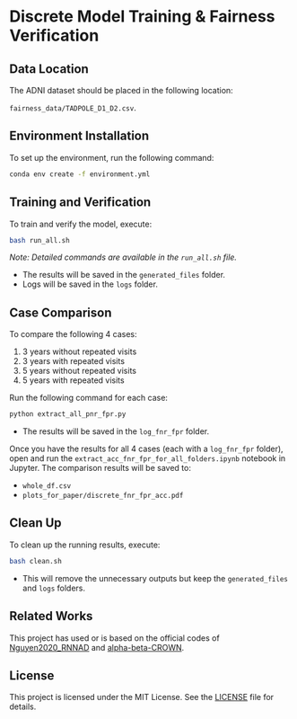 # Discrete Model Training & Fairness Verification

## Data Location
The ADNI dataset should be placed in the following location: 

`fairness_data/TADPOLE_D1_D2.csv`.

## Environment Installation
To set up the environment, run the following command:

```bash
conda env create -f environment.yml
```

## Training and Verification
To train and verify the model, execute:

```bash
bash run_all.sh
```
*Note: Detailed commands are available in the `run_all.sh` file.*

- The results will be saved in the `generated_files` folder.
- Logs will be saved in the `logs` folder.

## Case Comparison
To compare the following 4 cases:
1. 3 years without repeated visits
2. 3 years with repeated visits
3. 5 years without repeated visits
4. 5 years with repeated visits

Run the following command for each case:

```bash
python extract_all_pnr_fpr.py
```
- The results will be saved in the `log_fnr_fpr` folder.

Once you have the results for all 4 cases (each with a `log_fnr_fpr` folder), open and run the `extract_acc_fnr_fpr_for_all_folders.ipynb` notebook in Jupyter. The comparison results will be saved to:

- `whole_df.csv`
- `plots_for_paper/discrete_fnr_fpr_acc.pdf`

## Clean Up
To clean up the running results, execute:

```bash
bash clean.sh
```
- This will remove the unnecessary outputs but keep the `generated_files` and `logs` folders.

## Related Works
This project has used or is based on the official codes of [Nguyen2020_RNNAD](https://github.com/ThomasYeoLab/CBIG/tree/master/stable_projects/predict_phenotypes/Nguyen2020_RNNAD) and [alpha-beta-CROWN](https://github.com/Verified-Intelligence/alpha-beta-CROWN).

## License
This project is licensed under the MIT License. See the [LICENSE](LICENSE) file for details.